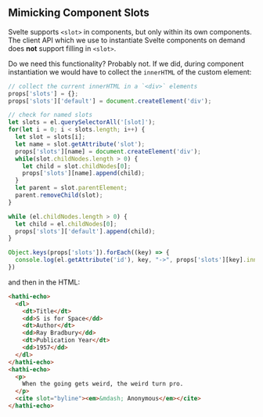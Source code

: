 ## Mimicking Component Slots

Svelte supports `<slot>` in components, but only within its own
components. The client API which we use to instantiate Svelte
components on demand does **not** support filling in `<slot>`.

Do we need this functionality? Probably not. If we did, during
component instantiation we would have to collect the `innerHTML` 
of the custom element:

```js
// collect the current innerHTML in a `<div>` elements
props['slots'] = {};
props['slots']['default'] = document.createElement('div');

// check for named slots
let slots = el.querySelectorAll('[slot]');
for(let i = 0; i < slots.length; i++) {
  let slot = slots[i];
  let name = slot.getAttribute('slot');
  props['slots'][name] = document.createElement('div');
  while(slot.childNodes.length > 0) {
    let child = slot.childNodes[0];
    props['slots'][name].append(child);
  }
  let parent = slot.parentElement;
  parent.removeChild(slot);
}

while (el.childNodes.length > 0) {
  let child = el.childNodes[0];
  props['slots']['default'].append(child);
}

Object.keys(props['slots']).forEach((key) => {
  console.log(el.getAttribute('id'), key, "->", props['slots'][key].innerHTML);
})
```

and then in the HTML:

```html
<hathi-echo>
  <dl>
    <dt>Title</dt>
    <dd>S is for Space</dd>
    <dt>Author</dt>
    <dd>Ray Bradbury</dd>
    <dt>Publication Year</dt>
    <dd>1957</dd>
  </dl>
</hathi-echo>
<hathi-echo>
  <p>
    When the going gets weird, the weird turn pro.
  </p>
  <cite slot="byline"><em>&mdash; Anonymous</em></cite>
</hathi-echo>
```